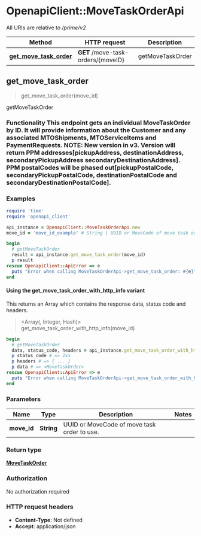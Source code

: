 # OpenapiClient::MoveTaskOrderApi

All URIs are relative to */prime/v2*

| Method | HTTP request | Description |
| ------ | ------------ | ----------- |
| [**get_move_task_order**](MoveTaskOrderApi.md#get_move_task_order) | **GET** /move-task-orders/{moveID} | getMoveTaskOrder |


## get_move_task_order

> <MoveTaskOrder> get_move_task_order(move_id)

getMoveTaskOrder

### Functionality This endpoint gets an individual MoveTaskOrder by ID.  It will provide information about the Customer and any associated MTOShipments, MTOServiceItems and PaymentRequests.  **NOTE**: New version in v3. Version will return PPM addresses[pickupAddress, destinationAddress, secondaryPickupAddress secondaryDestinationAddress]. PPM postalCodes will be phased out[pickupPostalCode, secondaryPickupPostalCode, destinationPostalCode and secondaryDestinationPostalCode]. 

### Examples

```ruby
require 'time'
require 'openapi_client'

api_instance = OpenapiClient::MoveTaskOrderApi.new
move_id = 'move_id_example' # String | UUID or MoveCode of move task order to use.

begin
  # getMoveTaskOrder
  result = api_instance.get_move_task_order(move_id)
  p result
rescue OpenapiClient::ApiError => e
  puts "Error when calling MoveTaskOrderApi->get_move_task_order: #{e}"
end
```

#### Using the get_move_task_order_with_http_info variant

This returns an Array which contains the response data, status code and headers.

> <Array(<MoveTaskOrder>, Integer, Hash)> get_move_task_order_with_http_info(move_id)

```ruby
begin
  # getMoveTaskOrder
  data, status_code, headers = api_instance.get_move_task_order_with_http_info(move_id)
  p status_code # => 2xx
  p headers # => { ... }
  p data # => <MoveTaskOrder>
rescue OpenapiClient::ApiError => e
  puts "Error when calling MoveTaskOrderApi->get_move_task_order_with_http_info: #{e}"
end
```

### Parameters

| Name | Type | Description | Notes |
| ---- | ---- | ----------- | ----- |
| **move_id** | **String** | UUID or MoveCode of move task order to use. |  |

### Return type

[**MoveTaskOrder**](MoveTaskOrder.md)

### Authorization

No authorization required

### HTTP request headers

- **Content-Type**: Not defined
- **Accept**: application/json

